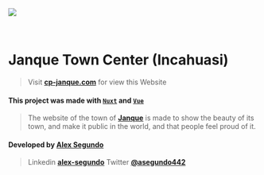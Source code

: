 <img style="padding-bottom: 2rem;" src="https://cp-janque.com/logo.svg"/>

# Janque Town Center (Incahuasi)

> Visit **[cp-janque.com](https://cp-janque.com)** for view this Website

#### **This project was made with [`Nuxt`](https://nuxtjs.org/) and [`Vue`](https://vuejs.org/)**

> The website of the town of **[Janque](https://cp-janque.com)** is made to show the beauty of its town, and make it public in the world, and that people feel proud of it.

#### Developed by [Alex Segundo](https://github.com/Segundo-hub)

> Linkedin **[alex-segundo](https://www.linkedin.com/in/alex-segundo/?target=_blank)**
> Twitter **[@asegundo442](https://www.twitter.com/@asegundo442/?target=_blank)**
